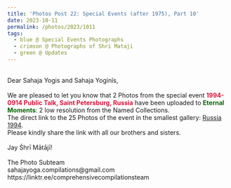 ```yaml
---
title: 'Photos Post 22: Special Events (after 1975), Part 10'
date: 2023-10-11
permalink: /photos/2023/1011
tags:
  - blue @ Special Events Photographs
  - crimson @ Photographs of Shri Mataji
  - green @ Updates
---
```


<p>
<br>
Dear Sahaja Yogis and Sahaja Yoginīs,<br>
<br>
We are pleased to let you know that 2 Photos from the special event <font color="Crimson"><b>1994-0914 Public Talk, Saint Petersburg, Russia</b></font> have been uploaded to <font color="DarkGreen"><b>Eternal Moments</b></font>: 2 low resolution from the Named Collections.<br>
The direct link to the 25 Photos of the event in the smallest gallery: <a href="https://eternalmoments.smugmug.com/Countries/Russia/1994"> Russia 1994</a>.<br> 
Please kindly share the link with all our brothers and sisters.<br>

<br>
Jay Śhrī Mātājī!<br>
<br>
The Photo Subteam<br>
sahajayoga.compilations@gmail.com<br>
https://linktr.ee/comprehensivecompilationsteam
</p>
